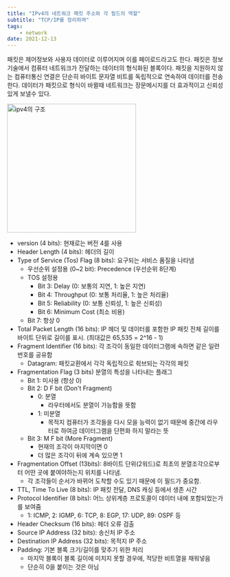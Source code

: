 ```yaml
---
title: "IPv4의 네트워크 패킷 주소와 각 필드의 역할"
subtitle: "TCP/IP를 정리하며"
tags:
    - network
date: 2021-12-13
---
```

패킷은 제어정보와 사용자 데이터로 이루어지며 이를 페이로드라고도 한다.
패킷은 정보기술에서 컴퓨터 네트워크가 전달하는 데이터의 형식화된 블록이다.
패킷을 지원하지 않는 컴퓨터통신 연결은 단순히 바이트 문자열 비트를 독립적으로 연속하여 데이터를 전송한다.
데이터가 패킷으로 형식이 바뀔때 네트워크는 장문메시지를 더 효과적이고 신뢰성있게 보낼수 있다.

<img src="https://user-images.githubusercontent.com/34048253/145793779-2da05d3e-8fe2-4803-b593-cd03b82453d4.jpeg" width=300  alt="ipv4의 구조" />

- version (4 bits): 현재로는 버전 4를 사용
- Header Length (4 bits): 헤더의 길이
- Type of Service (Tos) Flag (8 bits): 요구되는 서비스 품질을 나타냄
  - 우선순위 설정용 (0~2 bit): Precedence (우선순위 8단계)
  - TOS 설정용
    - Bit 3: Delay (0: 보통의 지연, 1: 높은 지연)
    - Bit 4: Throughput (0: 보통 처리율, 1: 높은 처리율)
    - Bit 5: Reliability (0: 보통 신뢰성, 1: 높은 신뢰성)
    - Bit 6: Minimum Cost (최소 비용)
  - Bit 7: 항상 0
- Total Packet Length (16 bits): IP 헤더 및 데이터를 포함한 IP 패킷 전체 길이를 바이트 단위로 길이를 표시. (최대값은 65,535 = 2^16 - 1)
- Fragment Identifier (16 bits): 각 조각이 동일한 데이터그램에 속하면 같은 일련번호를 공유함
  - Datagram: 패킷교환에서 각각 독립적으로 췩브되는 각각의 패킷
- Fragmentation Flag (3 bits) 분열의 특성을 나타내는 플래그
  - Bit 1: 미사용 (항상 0)
  - Bit 2: D F bit (Don't Fragment)
    - 0: 분열
      - 라우터에서도 분열이 가능함을 뜻함
    - 1: 미분열
      - 목적지 컴퓨터가 조각들을 다시 모을 능력이 없기 때문에 중간에 라우터로 하여금 데이터그램을 단편화 하지 말라는 뜻
  - Bit 3: M F bit (More Fragment)
    - 현재의 조각이 마지막이면 0
    - 더 많은 조각이 뒤에 계속 있으면 1
- Fragmentation Offset (13bits): 8바이트 단위(2워드)로 최초의 분열조각으로부터 어떤 곳에 붙여야하는지 위치를 나타냄.
  - 각 조각들이 순서가 바뀌어 도착할 수도 있기 때문에 이 필드가 중요함.
- TTL, Time To Live (8 bits): IP 패킷 전달, DNS 캐싱 등에서 생존 시간
- Protocol Identifier (8 bits): 어느 상위계층 프로토콜이 데이터 내에 포함되었는가를 보여줌
  - 1: ICMP, 2: IGMP, 6: TCP, 8: EGP, 17: UDP, 89: OSPF 등
- Header Checksum (16 bits): 헤더 오류 검출
- Source IP Address (32 bits): 송신처 IP 주소
- Destination IP Address (32 bits): 목적지 IP 주소
- Padding: 기본 블록 크기/길이를 맞추기 위한 처리
  - 마지막 블록이 블록 길이에 미치지 못할 경우에, 적당한 비트열을 채워넣음
  - 단순히 0을 붙이는 것은 아님
